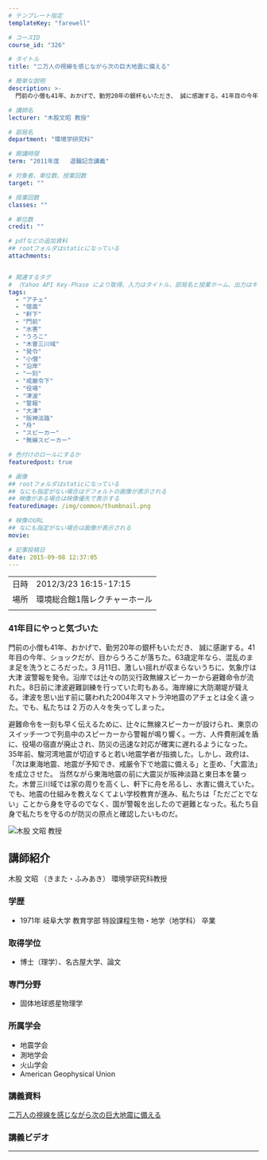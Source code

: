 ```yaml
---
# テンプレート指定
templateKey: "farewell"

# コースID
course_id: "326"

# タイトル
title: "二万人の視線を感じながら次の巨大地震に備える"

# 簡単な説明
description: >-
  門前の小僧も41年、おかげで、勤労20年の銀杯もいただき、 誠に感謝する。41年目の今年、ショックだが、目からうろこが落ちた。63歳定年なら、混乱のまま足を洗うところだった。3 月11日、激しい揺れが収まらないうちに、気象庁は大津 波警報を発令。沿岸では辻々の防災行政無線スピーカーから避難命令が流れた。8日前に津波避難訓練を行っていた町もある。海岸線に大防潮堤が聳える。津波を思い出す前に襲われ ....

# 講師名
lecturer: "木股文昭 教授"

# 部局名
department: "環境学研究科"

# 開講時限
term: "2011年度	退職記念講義"

# 対象者、単位数、授業回数
target: ""

# 授業回数
classes: ""

# 単位数
credit: ""

# pdfなどの追加資料
## rootフォルダはstaticになっている
attachments:


# 関連するタグ
# （Yahoo API Key-Phase により取得。入力はタイトル、部局名と授業ホーム、出力はキーフレーズ（tags））
tags:
  - "アチェ"
  - "宿直"
  - "軒下"
  - "門前"
  - "水害"
  - "うろこ"
  - "木曽三川域"
  - "発令"
  - "小僧"
  - "沿岸"
  - "一刻"
  - "戒厳令下"
  - "役場"
  - "津波"
  - "警報"
  - "大津"
  - "阪神淡路"
  - "舟"
  - "スピーカー"
  - "無線スピーカー"

# 色付けのロールにするか
featuredpost: true

# 画像
## rootフォルダはstaticになっている
## なにも指定がない場合はデフォルトの画像が表示される
## 映像がある場合は映像優先で表示する
featuredimage: /img/common/thumbnail.png

# 映像のURL
## なにも指定がない場合は画像が表示される
movie: 

# 記事投稿日
date: 2015-09-08 12:37:05
---
```


|   |   |
|---|---|
| 日時 | 2012/3/23  16:15-17:15 |
| 場所 | 環境総合館1階レクチャーホール |
|   |   |


### 41年目にやっと気づいた

門前の小僧も41年、おかげで、勤労20年の銀杯もいただき、 誠に感謝する。41年目の今年、ショックだが、目からうろこが落ちた。63歳定年なら、混乱のまま足を洗うところだった。3 月11日、激しい揺れが収まらないうちに、気象庁は大津 波警報を発令。沿岸では辻々の防災行政無線スピーカーから避難命令が流れた。8日前に津波避難訓練を行っていた町もある。海岸線に大防潮堤が聳える。津波を思い出す前に襲われた2004年スマトラ沖地震のアチェとは全く違った。でも、私たちは 2 万の人々を失ってしまった。

避難命令を一刻も早く伝えるために、辻々に無線スピーカーが設けられ、東京のスイッチ一つで列島中のスピーカーから警報が鳴り響く。一方、人件費削減を盾に、役場の宿直が廃止され、防災の迅速な対応が確実に遅れるようになった。35年前、駿河湾地震が切迫すると若い地震学者が指摘した。しかし、政府は、「次は東海地震、地震が予知でき、戒厳令下で地震に備える」と歪め、「大震法」を成立させた。 当然ながら東海地震の前に大震災が阪神淡路と東日本を襲っ た。木曽三川域では家の周りを高くし、軒下に舟を吊るし、水害に備えていた。でも、地震の仕組みを教えなくてよい学校教育が進み、私たちは「ただごとでない」ことから身を守るのでなく、国が警報を出したので避難となった。私たち自身で私たちを守るのが防災の原点と確認したいものだ。


![木股 文昭 教授](https://ocw.nagoya-u.jp/files/326/s_kimata.png) 

## 講師紹介

木股 文昭 （きまた・ふみあき） 環境学研究科教授

### 学歴

* 1971年 岐阜大学 教育学部 特設課程生物・地学（地学科） 卒業

### 取得学位

* 博士（理学）、名古屋大学、論文

### 専門分野

* 固体地球惑星物理学

### 所属学会

* 地震学会
* 測地学会
* 火山学会
* American Geophysical Union


### 講義資料

[二万人の視線を感じながら次の巨大地震に備える](https://ocw.nagoya-u.jp/files/326/H23kimata_lastlecture_materials_kai.pdf) 

### 講義ビデオ


-----